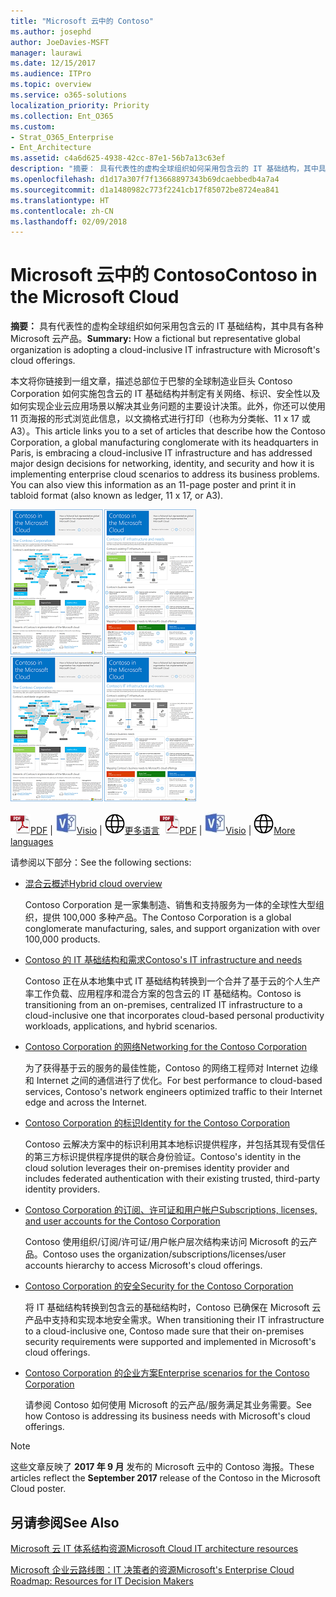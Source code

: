 ```yaml
---
title: "Microsoft 云中的 Contoso"
ms.author: josephd
author: JoeDavies-MSFT
manager: laurawi
ms.date: 12/15/2017
ms.audience: ITPro
ms.topic: overview
ms.service: o365-solutions
localization_priority: Priority
ms.collection: Ent_O365
ms.custom:
- Strat_O365_Enterprise
- Ent_Architecture
ms.assetid: c4a6d625-4938-42cc-87e1-56b7a13c63ef
description: "摘要： 具有代表性的虚构全球组织如何采用包含云的 IT 基础结构，其中具有各种 Microsoft 云产品。"
ms.openlocfilehash: d1d17a307f7f13668897343b69dcaebbedb4a7a4
ms.sourcegitcommit: d1a1480982c773f2241cb17f85072be8724ea841
ms.translationtype: HT
ms.contentlocale: zh-CN
ms.lasthandoff: 02/09/2018
---
```

# <a name="contoso-in-the-microsoft-cloud"></a><span data-ttu-id="b0147-103">Microsoft 云中的 Contoso</span><span class="sxs-lookup"><span data-stu-id="b0147-103">Contoso in the Microsoft Cloud</span></span>

 <span data-ttu-id="b0147-104">**摘要：** 具有代表性的虚构全球组织如何采用包含云的 IT 基础结构，其中具有各种 Microsoft 云产品。</span><span class="sxs-lookup"><span data-stu-id="b0147-104">**Summary:** How a fictional but representative global organization is adopting a cloud-inclusive IT infrastructure with Microsoft's cloud offerings.</span></span>
  
<span data-ttu-id="b0147-p101">本文将你链接到一组文章，描述总部位于巴黎的全球制造业巨头 Contoso Corporation 如何实施包含云的 IT 基础结构并制定有关网络、标识、安全性以及如何实现企业云应用场景以解决其业务问题的主要设计决策。此外，你还可以使用 11 页海报的形式浏览此信息，以文摘格式进行打印（也称为分类帐、11 x 17 或 A3）。</span><span class="sxs-lookup"><span data-stu-id="b0147-p101">This article links you to a set of articles that describe how the Contoso Corporation, a global manufacturing conglomerate with its headquarters in Paris, is embracing a cloud-inclusive IT infrastructure and has addressed major design decisions for networking, identity, and security and how it is implementing enterprise cloud scenarios to address its business problems. You can also view this information as an 11-page poster and print it in tabloid format (also known as ledger, 11 x 17, or A3).</span></span>
  
<span data-ttu-id="b0147-107">[![海报缩略图：Microsoft 云中的 Contoso。](images/Contoso_Poster/Thumbnail.png)](https://www.microsoft.com/download/details.aspx?id=54427)</span><span class="sxs-lookup"><span data-stu-id="b0147-107">[![Thumb image of the Contoso in the Microsoft Cloud poster.](images/Contoso_Poster/Thumbnail.png)](https://www.microsoft.com/download/details.aspx?id=54427)</span></span>
  
<span data-ttu-id="b0147-108">![PDF 文件](images/Common_Images/PDFIcon.png)[PDF](https://go.microsoft.com/fwlink/p/?linkid=842085)  | ![Visio 文件](images/Common_Images/VisioIcon.png)[Visio](https://go.microsoft.com/fwlink/p/?linkid=842086)  | ![参阅包含其他语言版本的页面](images/Common_Images/GlobeIcon.png)[更多语言](https://www.microsoft.com/download/details.aspx?id=54427)</span><span class="sxs-lookup"><span data-stu-id="b0147-108">![PDF file](images/Common_Images/PDFIcon.png)[PDF](https://go.microsoft.com/fwlink/p/?linkid=842085)  | ![Visio file](images/Common_Images/VisioIcon.png)[Visio](https://go.microsoft.com/fwlink/p/?linkid=842086)  | ![See a page with versions in additional languages](images/Common_Images/GlobeIcon.png)[More languages](https://www.microsoft.com/download/details.aspx?id=54427)</span></span>
  
<span data-ttu-id="b0147-109">请参阅以下部分：</span><span class="sxs-lookup"><span data-stu-id="b0147-109">See the following sections:</span></span>
  
- [<span data-ttu-id="b0147-110">混合云概述</span><span class="sxs-lookup"><span data-stu-id="b0147-110">Hybrid cloud overview</span></span>](hybrid-cloud-overview.md)
    
    <span data-ttu-id="b0147-111">Contoso Corporation 是一家集制造、销售和支持服务为一体的全球性大型组织，提供 100,000 多种产品。</span><span class="sxs-lookup"><span data-stu-id="b0147-111">The Contoso Corporation is a global conglomerate manufacturing, sales, and support organization with over 100,000 products.</span></span>
    
- [<span data-ttu-id="b0147-112">Contoso 的 IT 基础结构和需求</span><span class="sxs-lookup"><span data-stu-id="b0147-112">Contoso's IT infrastructure and needs</span></span>](contoso-it-infrastructure-and-needs.md)
    
    <span data-ttu-id="b0147-113">Contoso 正在从本地集中式 IT 基础结构转换到一个合并了基于云的个人生产率工作负载、应用程序和混合方案的包含云的 IT 基础结构。</span><span class="sxs-lookup"><span data-stu-id="b0147-113">Contoso is transitioning from an on-premises, centralized IT infrastructure to a cloud-inclusive one that incorporates cloud-based personal productivity workloads, applications, and hybrid scenarios.</span></span>
    
- [<span data-ttu-id="b0147-114">Contoso Corporation 的网络</span><span class="sxs-lookup"><span data-stu-id="b0147-114">Networking for the Contoso Corporation</span></span>](networking-for-the-contoso-corporation.md)
    
    <span data-ttu-id="b0147-115">为了获得基于云的服务的最佳性能，Contoso 的网络工程师对 Internet 边缘和 Internet 之间的通信进行了优化。</span><span class="sxs-lookup"><span data-stu-id="b0147-115">For best performance to cloud-based services, Contoso's network engineers optimized traffic to their Internet edge and across the Internet.</span></span>
    
- [<span data-ttu-id="b0147-116">Contoso Corporation 的标识</span><span class="sxs-lookup"><span data-stu-id="b0147-116">Identity for the Contoso Corporation</span></span>](identity-for-the-contoso-corporation.md)
    
    <span data-ttu-id="b0147-117">Contoso 云解决方案中的标识利用其本地标识提供程序，并包括其现有受信任的第三方标识提供程序提供的联合身份验证。</span><span class="sxs-lookup"><span data-stu-id="b0147-117">Contoso's identity in the cloud solution leverages their on-premises identity provider and includes federated authentication with their existing trusted, third-party identity providers.</span></span>
    
- [<span data-ttu-id="b0147-118">Contoso Corporation 的订阅、许可证和用户帐户</span><span class="sxs-lookup"><span data-stu-id="b0147-118">Subscriptions, licenses, and user accounts for the Contoso Corporation</span></span>](subscriptions-licenses-and-user-accounts-for-the-contoso-corporation.md)
    
    <span data-ttu-id="b0147-119">Contoso 使用组织/订阅/许可证/用户帐户层次结构来访问 Microsoft 的云产品。</span><span class="sxs-lookup"><span data-stu-id="b0147-119">Contoso uses the organization/subscriptions/licenses/user accounts hierarchy to access Microsoft's cloud offerings.</span></span>
    
- [<span data-ttu-id="b0147-120">Contoso Corporation 的安全</span><span class="sxs-lookup"><span data-stu-id="b0147-120">Security for the Contoso Corporation</span></span>](security-for-the-contoso-corporation.md)
    
    <span data-ttu-id="b0147-121">将 IT 基础结构转换到包含云的基础结构时，Contoso 已确保在 Microsoft 云产品中支持和实现本地安全需求。</span><span class="sxs-lookup"><span data-stu-id="b0147-121">When transitioning their IT infrastructure to a cloud-inclusive one, Contoso made sure that their on-premises security requirements were supported and implemented in Microsoft's cloud offerings.</span></span>
    
- [<span data-ttu-id="b0147-122">Contoso Corporation 的企业方案</span><span class="sxs-lookup"><span data-stu-id="b0147-122">Enterprise scenarios for the Contoso Corporation</span></span>](enterprise-scenarios-for-the-contoso-corporation.md)
    
    <span data-ttu-id="b0147-123">请参阅 Contoso 如何使用 Microsoft 的云产品/服务满足其业务需要。</span><span class="sxs-lookup"><span data-stu-id="b0147-123">See how Contoso is addressing its business needs with Microsoft's cloud offerings.</span></span>
    
> [!NOTE]
> <span data-ttu-id="b0147-124">这些文章反映了 **2017 年 9 月** 发布的 Microsoft 云中的 Contoso 海报。</span><span class="sxs-lookup"><span data-stu-id="b0147-124">These articles reflect the **September 2017** release of the Contoso in the Microsoft Cloud poster.</span></span>
  
## <a name="see-also"></a><span data-ttu-id="b0147-125">另请参阅</span><span class="sxs-lookup"><span data-stu-id="b0147-125">See Also</span></span>

[<span data-ttu-id="b0147-126">Microsoft 云 IT 体系结构资源</span><span class="sxs-lookup"><span data-stu-id="b0147-126">Microsoft Cloud IT architecture resources</span></span>](microsoft-cloud-it-architecture-resources.md)

[<span data-ttu-id="b0147-127">Microsoft 企业云路线图：IT 决策者的资源</span><span class="sxs-lookup"><span data-stu-id="b0147-127">Microsoft's Enterprise Cloud Roadmap: Resources for IT Decision Makers</span></span>](https://sway.com/FJ2xsyWtkJc2taRD)



